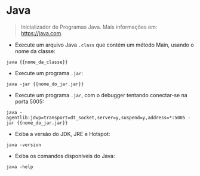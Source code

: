 # Java

> Inicializador de Programas Java.
> Mais informações em: <https://java.com>.

- Execute um arquivo Java `.class` que contém um método Main, usando o nome da classe:

`java {{nome_da_classe}}`

- Execute um programa `.jar`:

`java -jar {{nome_do_jar.jar}}`

- Execute um programa `.jar`, com o debugger tentando conectar-se na porta 5005:

`java -agentlib:jdwp=transport=dt_socket,server=y,suspend=y,address=*:5005 -jar {{nome_do_jar.jar}}`

- Exiba a versão do JDK, JRE e Hotspot:

`java -version`

- Exiba os comandos disponíveis do Java:

`java -help`
